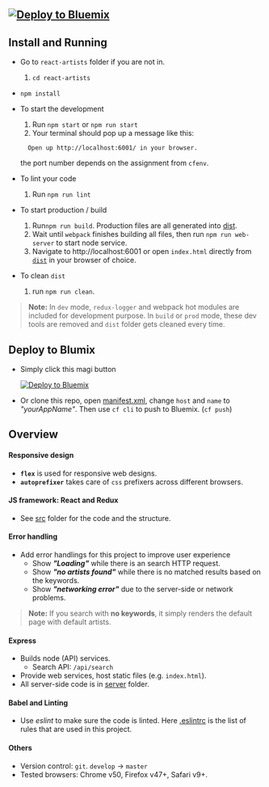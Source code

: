 [![Deploy to Bluemix](https://bluemix.net/deploy/button.png)](https://bluemix.net/deploy)
--------------------------------------------------------------------------------

## Install and Running
* Go to `react-artists` folder if you are not in.
  1. `cd react-artists`
* `npm install`
* To start the development
  1. Run `npm start` or `npm run start`
  2. Your terminal should pop up a message like this:
    ```message
      Open up http://localhost:6001/ in your browser.
    ```
    
    the port number depends on the assignment from `cfenv`.
* To lint your code
  1. Run `npm run lint`
* To start production / build
  1. Run`npm run build`. Production files are all generated into [dist](./dist).
  2. Wait until `webpack` finishes building all files, then run `npm run web-server` to start node service.
  3. Navigate to http://localhost:6001 or open `index.html` directly from [`dist`](./dist) in your browser of choice.
* To clean `dist`
  1. run `npm run clean`.

> **Note:** In `dev` mode, `redux-logger` and webpack hot modules are included for development purpose. In `build` or `prod` mode, these dev tools are removed and `dist` folder gets cleaned every time.

## Deploy to Blumix
* Simply click this magi button

  [![Deploy to Bluemix](https://bluemix.net/deploy/button.png)](https://bluemix.net/deploy)

* Or clone this repo, open [manifest.xml](./manifest.xml), change `host` and `name` to _"yourAppName"_. Then use `cf cli` to push to Bluemix. (`cf push`)

## Overview
#### Responsive design
* **`flex`** is used for responsive web designs.
* **`autoprefixer`** takes care of `css` prefixers across different browsers.

#### JS framework: React and Redux
* See [src](./src) folder for the code and the structure.

#### Error handling
* Add error handlings for this project to improve user experience
  * Show **_"Loading"_** while there is an search HTTP request.
  * Show **_"no artists found"_** while there is no matched results based on the keywords.
  * Show **_"networking error"_** due to the server-side or network problems.

> **Note:**  If you search with **no keywords**, it simply renders the default page with default artists.

#### Express
* Builds node (API) services.
  * Search API: `/api/search`
* Provide web services, host static files (e.g. `index.html`).
* All server-side code is in [server](./server) folder.

#### Babel and Linting
* Use *eslint* to make sure the code is linted. Here [.eslintrc](./eslintrc) is the list of rules that are used in this project.

#### Others
* Version control: `git`. `develop` -> `master`
* Tested browsers: Chrome v50, Firefox v47+, Safari v9+.
